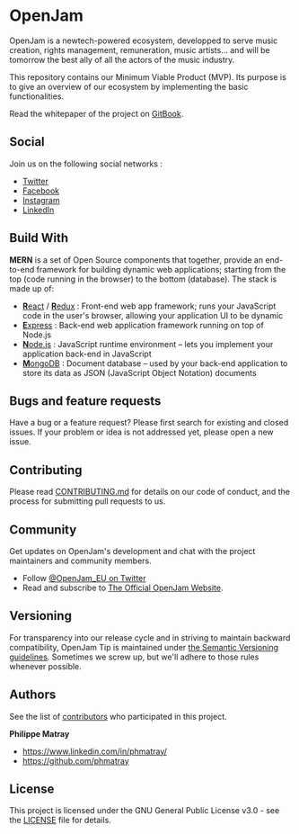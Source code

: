 # OpenJam

OpenJam is a newtech-powered ecosystem, developped to serve music creation, rights management, remuneration, music artists... and will be tomorrow the best ally of all the actors of the music industry.

This repository contains our Minimum Viable Product (MVP). Its purpose is to give an overview of our ecosystem by implementing the basic functionalities.

Read the whitepaper of the project on [GitBook](https://whitepaper.openjam.eu).

## Social

Join us on the following social networks :

- [Twitter](https://twitter.com/OpenJam_EU)
- [Facebook](https://www.facebook.com/OpenJamEU/)
- [Instagram](https://www.instagram.com/openjam.eu/)
- [LinkedIn](https://www.linkedin.com/company/openjam/)

## Build With

**MERN** is a set of Open Source components that together, provide an end-to-end framework for building dynamic web applications; starting from the top (code running in the browser) to the bottom (database). The stack is made up of:

- [**R**eact](https://reactjs.org) / [**R**edux](https://redux.js.org) : Front-end web app framework; runs your JavaScript code in the user's browser, allowing your application UI to be dynamic
- [**E**xpress](http://expressjs.com/) : Back-end web application framework running on top of Node.js
- [**N**ode.js](https://nodejs.org/en/) : JavaScript runtime environment – lets you implement your application back-end in JavaScript
- [**M**ongoDB](https://www.mongodb.com/) : Document database – used by your back-end application to store its data as JSON (JavaScript Object Notation) documents

## Bugs and feature requests

Have a bug or a feature request? Please first search for existing and closed issues. If your problem or idea is not addressed yet, please open a new issue.

## Contributing

Please read [CONTRIBUTING.md](/CONTRIBUTING.md) for details on our code of conduct, and the process for submitting pull requests to us.

## Community

Get updates on OpenJam's development and chat with the project maintainers and community members.

- Follow [@OpenJam_EU on Twitter](https://twitter.com/OpenJam_EU)
- Read and subscribe to [The Official OpenJam Website]().

## Versioning

For transparency into our release cycle and in striving to maintain backward compatibility, OpenJam Tip is maintained under [the Semantic Versioning guidelines](https://semver.org/). Sometimes we screw up, but we'll adhere to those rules whenever possible.

## Authors

See the list of [contributors](https://github.com/openjam-eu/openjam-tip/contributors) who participated in this project.

**Philippe Matray**

- <https://www.linkedin.com/in/phmatray/>
- <https://github.com/phmatray>

## License

This project is licensed under the GNU General Public License v3.0 - see the [LICENSE](/LICENSE) file for details.
